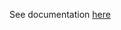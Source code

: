 See documentation [here](https://github.com/sbaglieri13/Strongly-connected-component/blob/master/Relazione_Esercizio_E.pdf)
